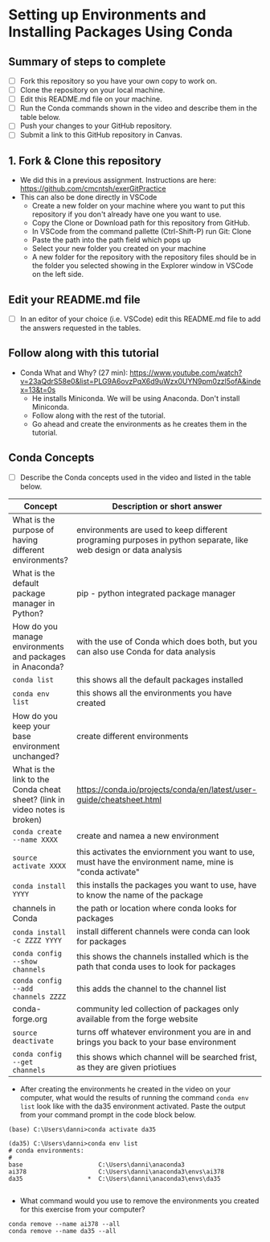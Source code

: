 # Setting up Environments and Installing Packages Using Conda

## Summary of steps to complete

- [ ] Fork this repository so you have your own copy to work on.
- [ ] Clone the repository on your local machine. 
- [ ] Edit this README.md file on your machine.
- [ ] Run the Conda commands shown in the video and describe them in the table below.
- [ ] Push your changes to your GitHub repository.
- [ ] Submit a link to this GitHub repository in Canvas.

## 1. Fork & Clone this repository

* We did this in a previous assignment. Instructions are here: https://github.com/cmcntsh/exerGitPractice
* This can also be done directly in VSCode
  * Create a new folder on your machine where you want to put this repository if you don't already have one you want to use.
  * Copy the Clone or Download path for this repository from GitHub.
  * In VSCode from the command pallette (Ctrl-Shift-P) run Git: Clone
  * Paste the path into the path field which pops up
  * Select your new folder you created on your machine
  * A new folder for the repository with the repository files should be in the folder you selected showing in the Explorer window in VSCode on the left side.
  
## Edit your README.md file

* [ ] In an editor of your choice (i.e. VSCode) edit this README.md file to add the answers requested in the tables.

## Follow along with this tutorial

* Conda What and Why? (27 min): https://www.youtube.com/watch?v=23aQdrS58e0&list=PLG9A6ovzPqX6d9uWzx0UYN9pm0zzl5ofA&index=13&t=0s
  * He installs Miniconda. We will be using Anaconda. Don't install Miniconda.
  * Follow along with the rest of the tutorial.
  * Go ahead and create the environments as he creates them in the tutorial.

## Conda Concepts

* [ ] Describe the Conda concepts used in the video and listed in the table below.

|   Concept   |         Description or short answer         |
|     ---     |                     ---                     |
|What is the purpose of having different environments?     |environments are used to keep different programing purposes in python separate, like web design or data analysis|
|What is the default package manager in Python?            |pip - python  integrated package manager|
|How do you manage environments and packages in Anaconda?  |with the use of Conda which does both, but you can also use Conda for data analysis|
|`conda list`       |this shows all the default packages installed|
|`conda env list`       |this shows all the environments you have created|
|How do you keep your base environment unchanged?       |create different environments|
|What is the link to the Conda cheat sheet? (link in video notes is broken)      |https://conda.io/projects/conda/en/latest/user-guide/cheatsheet.html|
|`conda create --name XXXX`       |create and namea a new environment|
|`source activate XXXX`       |this activates the enviornment you want to use, must have the environment name, mine is "conda activate"|
|`conda install YYYY`       |this installs the packages you want to use, have to know the name of the package|
|channels in Conda       |the path or location where conda looks for packages|
|`conda install -c ZZZZ YYYY`       |install different channels were conda can look for packages|
|`conda config --show channels`       |this shows the channels installed which is the path that conda uses to look for packages|
|`conda config --add channels ZZZZ`       |this adds the channel to the channel list|
|conda-forge.org       |community led collection of packages only available from the forge website|
|`source deactivate`       |turns off whatever environment you are in and brings you back to your base environment|
|`conda config --get channels`       |this shows which channel will be searched frist, as they are given priotiues |

* After creating the environments he created in the video on your computer, what would the results of running the command `conda env list` look like with the da35 environment activated. Paste the output from your command prompt in the code block below.

```
(base) C:\Users\danni>conda activate da35

(da35) C:\Users\danni>conda env list
# conda environments:
#
base                     C:\Users\danni\anaconda3
ai378                    C:\Users\danni\anaconda3\envs\ai378
da35                  *  C:\Users\danni\anaconda3\envs\da35


```
* What command would you use to remove the environments you created for this exercise from your computer?

```
conda remove --name ai378 --all
conda remove --name da35 --all


```
